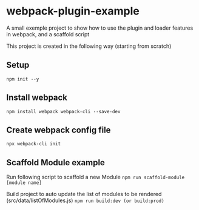 # webpack-plugin-example
A small exemple project to show how to use the plugin and loader features in webpack, and a scaffold script

This project is created in the following way (starting from scratch)

## Setup
`npm init --y`

## Install webpack
`npm install webpack webpack-cli --save-dev`

## Create webpack config file
`npx webpack-cli init`

## Scaffold Module example

Run following script to scaffold a new Module
`npm run scaffold-module [module name]`

Build project to auto update the list of modules to be rendered (src/data/listOfModules.js)
`npm run build:dev (or build:prod)`
